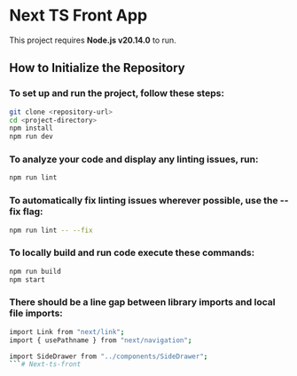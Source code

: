 # Next TS Front App

This project requires **Node.js v20.14.0** to run.

## How to Initialize the Repository

### To set up and run the project, follow these steps:

```bash
git clone <repository-url>
cd <project-directory>
npm install
npm run dev
```

### To analyze your code and display any linting issues, run:

```bash
npm run lint
```

### To automatically fix linting issues wherever possible, use the --fix flag:

```bash
npm run lint -- --fix
```


### To locally build and run code execute these commands:
```bash
npm run build
npm start
```

### There should be a line gap between library imports and local file imports:
```bash
import Link from "next/link";
import { usePathname } from "next/navigation";

import SideDrawer from "../components/SideDrawer";
```#   N e x t - t s - f r o n t  
 